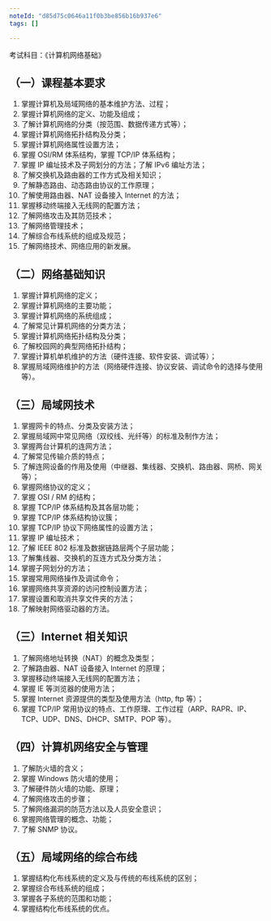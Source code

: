 ```yaml
---
noteId: "d85d75c0646a11f0b3be856b16b937e6"
tags: []

---
```


考试科目：《计算机网络基础》
## （一）课程基本要求  
1. 掌握计算机及局域网络的基本维护方法、过程；  
2. 掌握计算机网络的定义、功能及组成；  
3. 了解计算机网络的分类（按范围、数据传递方式等）；  
4. 掌握计算机网络拓扑结构及分类；  
5. 掌握计算机网络属性设置方法；  
6. 掌握 OSI/RM 体系结构，掌握 TCP/IP 体系结构；  
7. 掌握 IP 编址技术及子网划分的方法；了解 IPv6 编址方法；  
8. 了解交换机及路由器的工作方式及相关知识；  
9. 了解静态路由、动态路由协议的工作原理；  
10. 了解使用路由器、NAT 设备接入 Internet 的方法；  
11. 掌握移动终端接入无线网的配置方法；  
12. 了解网络攻击及其防范技术；  
13. 了解网络管理技术；  
14. 了解综合布线系统的组成及规范；  
15. 了解网络技术、网络应用的新发展。  

## （二）网络基础知识  
1. 掌握计算机网络的定义；  
2. 掌握计算机网络的主要功能；  
3. 掌握计算机网络的系统组成；  
4. 了解常见计算机网络的分类方法；  
5. 掌握计算机网络拓扑结构及分类；  
6. 了解校园网的典型网络拓扑结构；  
7. 掌握计算机单机维护的方法（硬件连接、软件安装、调试等）；  
8. 掌握局域网络维护的方法（网络硬件连接、协议安装、调试命令的选择与使用等）。  

## （三）局域网技术  
1. 掌握网卡的特点、分类及安装方法；  
2. 掌握局域网中常见网络（双绞线、光纤等）的标准及制作方法；  
3. 掌握两台计算机的连网方法；  
4. 了解常见传输介质的特点；  
5. 了解连网设备的作用及使用（中继器、集线器、交换机、路由器、网桥、网关等）；  
6. 掌握网络协议的定义；  
7. 掌握 OSI / RM 的结构；  
8. 掌握 TCP/IP 体系结构及其各层功能；  
9. 掌握 TCP/IP 体系结构协议簇；  
10. 掌握 TCP/IP 协议下网络属性的设置方法；  
11. 掌握 IP 编址技术；  
12. 了解 IEEE 802 标准及数据链路层两个子层功能；  
13. 了解集线器、交换机的互连方式及分类方法；  
14. 掌握子网划分的方法；  
15. 掌握常用网络操作及调试命令；  
16. 掌握网络共享资源的访问控制设置方法；  
17. 掌握设置和取消共享文件夹的方法；  
18. 了解映射网络驱动器的方法。  

## （三）Internet 相关知识  
1. 了解网络地址转换（NAT）的概念及类型；  
2. 了解路由器、NAT 设备接入 Internet 的原理；  
3. 掌握移动终端接入无线网的配置方法；  
4. 掌握 IE 等浏览器的使用方法；  
5. 掌握 Internet 资源提供的类型及使用方法（http, ftp 等）；  
6. 掌握 TCP/IP 常用协议的特点、工作原理、工作过程（ARP、RAPR、IP、TCP、UDP、DNS、DHCP、SMTP、POP 等）。  

## （四）计算机网络安全与管理  
1. 了解防火墙的含义；  
2. 掌握 Windows 防火墙的使用；  
3. 了解硬件防火墙的功能、原理；  
4. 了解网络攻击的步骤；  
5. 了解网络漏洞的防范方法以及人员安全意识；  
6. 掌握网络管理的概念、功能；  
7. 了解 SNMP 协议。  

## （五）局域网络的综合布线  

1. 掌握结构化布线系统的定义及与传统的布线系统的区别；  
2. 掌握综合布线系统的组成；  
3. 掌握各子系统的范围和功能；  
4. 掌握结构化布线系统的优点。  